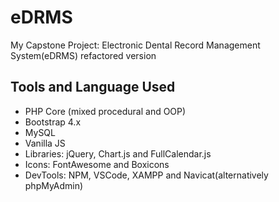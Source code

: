 # eDRMS
My Capstone Project: Electronic Dental Record Management System(eDRMS) refactored version

## Tools and Language Used
- PHP Core (mixed procedural and OOP)
- Bootstrap 4.x
- MySQL
- Vanilla JS
- Libraries: jQuery, Chart.js and FullCalendar.js
- Icons: FontAwesome and Boxicons
- DevTools: NPM, VSCode, XAMPP and Navicat(alternatively phpMyAdmin)
